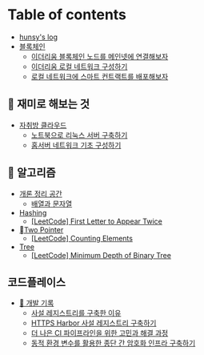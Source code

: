# Table of contents

* [hunsy's log](README.md)
* [블록체인](blockchain/README.md)
  * [이더리움 블록체인 노드를 메인넷에 연결해보자](blockchain/undefined.md)
  * [이더리움 로컬 네트워크 구성하기](blockchain/undefined-1.md)
  * [로컬 네트워크에 스마트 컨트랙트를 배포해보자](blockchain/undefined-2.md)

## 🤣 재미로 해보는 것 <a href="#for_fun" id="for_fun"></a>

* [자취방 클라우드](for_fun/undefined/README.md)
  * [노트북으로 리눅스 서버 구축하기](for_fun/undefined/undefined.md)
  * [홈서버 네트워크 기초 구성하기](for_fun/undefined/undefined-1.md)

## 📐 알고리즘 <a href="#algorithm" id="algorithm"></a>

* [개론 정리 공간](algorithm/undefined/README.md)
  * [배열과 문자열](algorithm/undefined/undefined.md)
* [Hashing](algorithm/hashing/README.md)
  * [\[LeetCode\] First Letter to Appear Twice](algorithm/hashing/leetcode-first-letter-to-appear-twice.md)
* [Two Pointer](algorithm/two-pointer/README.md)
  * [\[LeetCode\] Counting Elements](algorithm/two-pointer/leetcode-counting-elements.md)
* [Tree](algorithm/tree/README.md)
  * [\[LeetCode\] Minimum Depth of Binary Tree](algorithm/tree/leetcode-minimum-depth-of-binary-tree.md)

## 코드플레이스 <a href="#code-place" id="code-place"></a>

* [🧩 개발 기록](code-place/dev/README.md)
  * [사설 레지스트리를 구축한 이유](code-place/dev/undefined.md)
  * [HTTPS Harbor 사설 레지스트리 구축하기](code-place/dev/https-harbor.md)
  * [더 나은 CI 파이프라인을 위한 고민과 해결 과정](code-place/dev/ci.md)
  * [동적 환경 변수를 활용한 종단 간 암호화 인프라 구축하기](code-place/dev/undefined-1.md)
